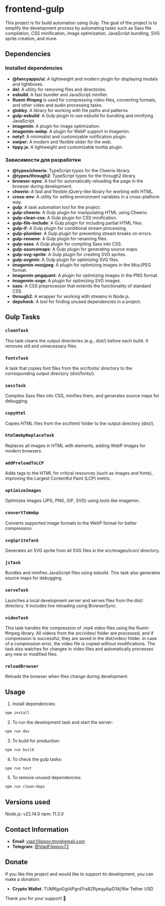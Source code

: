 # frontend-gulp

This project is for build automation using Gulp. The goal of the project is to simplify the development process by
automating tasks such as Sass file compilation, CSS minification, image optimization, JavaScript bundling, SVG sprite
creation, and more.

## Dependencies

### Installed dependencies

- **@fancyapps/ui**: A lightweight and modern plugin for displaying modals and lightboxes.
- **del**: A utility for removing files and directories.
- **esbuild**: A fast bundler and JavaScript minifier.
- **fluent-ffmpeg** is used for compressing video files, converting formats, and other video and audio processing tasks.
- **globby**: A library for working with file paths and patterns.
- **gulp-esbuild**: A Gulp plugin to use esbuild for bundling and minifying JavaScript.
- **imagemin**: A plugin for image optimization.
- **imagemin-webp**: A plugin for WebP support in Imagemin.
- **notyf**: A minimalist and customizable notification plugin.
- **swiper**: A modern and flexible slider for the web.
- **tippy.js**: A lightweight and customizable tooltip plugin.

### Зависимости для разработки

- **@types/cheerio**: TypeScript types for the Cheerio library.
- **@types/through2**: TypeScript types for the through2 library.
- **browser-sync**: A tool for automatically reloading the page in the browser during development.
- **cheerio**: A fast and flexible jQuery-like library for working with HTML.
- **cross-env**: A utility for setting environment variables in a cross-platform way.
- **gulp**: A task automation tool for the project.
- **gulp-cheerio**: A Gulp plugin for manipulating HTML using Cheerio.
- **gulp-clean-css**: A Gulp plugin for CSS minification.
- **gulp-file-include**: A Gulp plugin for including partial HTML files.
- **gulp-if**: A Gulp plugin for conditional stream processing.
- **gulp-plumber**: A Gulp plugin for preventing stream breaks on errors.
- **gulp-rename**: A Gulp plugin for renaming files.
- **gulp-sass**: A Gulp plugin for compiling Sass into CSS.
- **gulp-sourcemaps**: A Gulp plugin for generating source maps.
- **gulp-svg-sprite**: A Gulp plugin for creating SVG sprites.
- **gulp-svgmin**: A Gulp plugin for optimizing SVG files.
- **imagemin-mozjpeg**: A plugin for optimizing images in the MozJPEG format.
- **imagemin-pngquant**: A plugin for optimizing images in the PNG format.
- **imagemin-svgo**: A plugin for optimizing SVG images.
- **sass**: A CSS preprocessor that extends the functionality of standard CSS.
- **through2**: A wrapper for working with streams in Node.js.
- **depcheck**: A tool for finding unused dependencies in a project.

## Gulp Tasks

### `cleanTask`

This task cleans the output directories (e.g., dist/) before each build. It removes old and unnecessary files.

### `fontsTask`

A task that copies font files from the src/fonts/ directory to the corresponding output directory (dist/fonts/).

### `sassTask`

Compiles Sass files into CSS, minifies them, and generates source maps for debugging.

### `copyHtml`

Copies HTML files from the src/html/ folder to the output directory (dist/).

### `htmlWebpReplaceTask`

Replaces all images in HTML with <picture> elements, adding WebP images for modern browsers.

### `addPreloadToLCP`

Adds <link rel="preload"> tags to the HTML for critical resources (such as images and fonts), improving the Largest
Contentful Paint (LCP) metric.

### `optimizeImages`

Optimizes images (JPG, PNG, GIF, SVG) using tools like imagemin.

### `convertToWebp`

Converts supported image formats to the WebP format for better compression.

### `svgSpriteTask`

Generates an SVG sprite from all SVG files in the src/images/icon/ directory.

### `jsTask`

Bundles and minifies JavaScript files using esbuild. This task also generates source maps for debugging.

### `serveTask`

Launches a local development server and serves files from the dist/ directory. It includes live reloading using
BrowserSync.

### `videoTask`

This task handles the compression of .mp4 video files using the fluent-ffmpeg library. All videos from the src/video/
folder are processed, and if compression is successful, they are saved in the dist/video/ folder. In case of a
compression error, the video file is copied without modifications. The task also watches for changes in video files and
automatically processes any new or modified files.

### `reloadBrowser`

Reloads the browser when files change during development.

## Usage

1. Install dependencies:

```bash
npm install
```

2. To run the development task and start the server:

```bash
npm run dev
```

3. To build for production:

```bash
npm run build
```

4. To check the gulp tasks:

```bash
npm run test 
```

5. To remove unused dependencies:

```bash
npm run clean:deps 
```

## Versions used

Node.js: v22.14.0
npm: 11.3.0

## Contact Information

- **Email**: [vlad.filippov.tmn@gmail.com](mailto:vlad.filippov.tmn@gmail.com)
- **Telegram**: [@VladFilippov72](https://t.me/VladFilippov72)

## Donate

If you like this project and would like to support its development, you can make a donation:

- **Crypto Wallet**: TUMKgoGgtAPgrd7ra82RyeqyAipD1Aj16w
  Tether USD

Thank you for your support! 🙏
